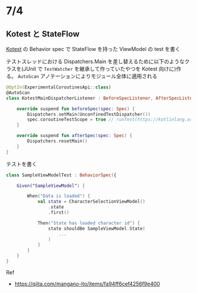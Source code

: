 # 7/4

## Kotest と StateFlow

[Kotest](https://github.com/kotest/kotest) の Behavior spec で StateFlow を持った ViewModel の test を書く

テストスレッドにおける Dispatchers.Main を差し替えるために以下のようなクラスを(JUnit で `TestWatcher` を継承して作っていたやつを Kotest 向けに)作る。
`AutoScan` アノテーションによりモジュール全体に適用される

```kt
@OptIn(ExperimentalCoroutinesApi::class)
@AutoScan
class KotestMainDispatcherListener : BeforeSpecListener, AfterSpecListener {

    override suspend fun beforeSpec(spec: Spec) {
        Dispatchers.setMain(UnconfinedTestDispatcher())
        spec.coroutineTestScope = true // runTest(https://kotlinlang.org/api/kotlinx.coroutines/kotlinx-coroutines-test/kotlinx.coroutines.test/run-test.html) を使用する
    }

    override suspend fun afterSpec(spec: Spec) {
        Dispatchers.resetMain()
    }
}
```

テストを書く
```kt
class SampleViewModelTest : BehaviorSpec({

    Given("SampleViewModel") {

        When("Data is loaded") {
            val state = CharacterSelectionViewModel()
                .state
                .first()

            Then("State has loaded character id") {
                state shouldBe SampleViewModel.State(
                    ...
                )
            }
        }
    }
}
```

Ref
- https://qiita.com/mangano-ito/items/fa94ff6cef4256f9e400